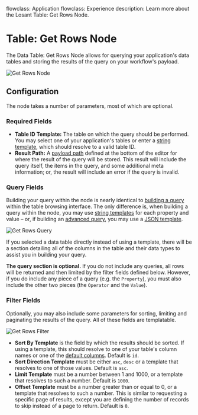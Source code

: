 flowclass: Application
flowclass: Experience
description: Learn more about the Losant Table: Get Rows Node.

# Table: Get Rows Node

The Data Table: Get Rows Node allows for querying your application's data tables and storing the results of the query on your workflow's payload.

![Get Rows Node](/images/workflows/data/get-rows-overview.png "Get Rows Node")

## Configuration

The node takes a number of parameters, most of which are optional.

### Required Fields

* **Table ID Template:** The table on which the query should be performed. You may select one of your application's tables or enter a [string template](/workflows/accessing-payload-data/#string-templates), which should resolve to a valid table ID.
* **Result Path:** A [payload path](/workflows/accessing-payload-data/#payload-paths) defined at the bottom of the editor for where the result of the query will be stored. This result will include the query itself, the items in the query, and some additional meta information; or, the result will include an error if the query is invalid.

### Query Fields

Building your query within the node is nearly identical to [building a query](/data-tables/overview/#querying-table-data) within the table browsing interface. The only difference is, when building a query within the node, you may use [string templates](/workflows/accessing-payload-data/#string-templates) for each property and value – or, if building an [advanced query](/data-tables/overview/#advanced-queries), you may use a [JSON template](/workflows/accessing-payload-data/#json-templates).

![Get Rows Query](/images/workflows/data/get-rows-query.png "Get Rows Query")

If you selected a data table directly instead of using a template, there will be a section detailing all of the columns in the table and their data types to assist you in building your query.

**The query section is optional.** If you do not include any queries, all rows will be returned and then limited by the filter fields defined below. However, if you do include any piece of a query (e.g. the `Property`), you must also include the other two pieces (the `Operator` and the `Value`).

### Filter Fields

Optionally, you may also include some parameters for sorting, limiting and paginating the results of the query. All of these fields are templatable.

![Get Rows Filter](/images/workflows/data/get-rows-filter.png "Get Rows Filter")

* **Sort By Template** is the field by which the results should be sorted. If using a template, this should resolve to one of your table's column names or one of the [default columns](/data-tables/overview/#default-columns). Default is `id`.
* **Sort Direction Template** must be either `asc`, `desc` or a template that resolves to one of those values. Default is `asc`.
* **Limit Template** must be a number between 1 and 1000, or a template that resolves to such a number. Default is `1000`.
* **Offset Template** must be a number greater than or equal to 0, or a template that resolves to such a number. This is similar to requesting a specific page of results, except you are defining the number of records to skip instead of a page to return. Default is `0`.
